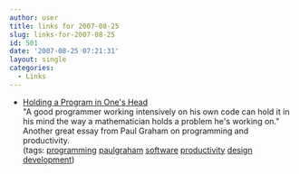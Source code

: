 ```yaml
---
author: user
title: links for 2007-08-25
slug: links-for-2007-08-25
id: 501
date: '2007-08-25 07:21:31'
layout: single
categories:
  - Links
---
```


*   [Holding a Program in One's Head](http://www.paulgraham.com/head.html)  
    "A good programmer working intensively on his own code can hold it in his mind the way a mathematician holds a problem he's working on." Another great essay from Paul Graham on programming and productivity.  
    (tags: [programming](http://del.icio.us/superpat/programming) [paulgraham](http://del.icio.us/superpat/paulgraham) [software](http://del.icio.us/superpat/software) [productivity](http://del.icio.us/superpat/productivity) [design](http://del.icio.us/superpat/design) [development](http://del.icio.us/superpat/development))  
